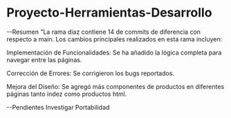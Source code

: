 # Proyecto-Herramientas-Desarrollo

--Resumen
"La rama diaz contiene 14 de commits de diferencia con respecto a main. Los cambios principales realizados en esta rama incluyen:

Implementación de Funcionalidades: Se ha añadido la lógica completa para navegar entre las páginas.

Corrección de Errores: Se corrigieron los bugs reportados.

Mejora del Diseño: Se agregó más componentes de productos en diferentes páginas tanto indez como productos html.



--Pendientes 
Investigar Portabilidad 
